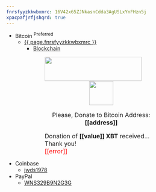 ```yaml
---
fnrsfyyzkkwbxmrc: 16V42x65ZJNkasnCdda3AgUSLxYnFHzn5j
xpacpafjrfjshqrd: true
---
```


* Bitcoin <sup>Preferred</sup>
  * <a href="bitcoin:{{ page.fnrsfyyzkkwbxmrc }}" title="Bitcoin Wallet">{{ page.fnrsfyyzkkwbxmrc }}</a>
    * <a href="https://blockchain.info/address/{{ page.fnrsfyyzkkwbxmrc }}" target="_blank" title="Blockchain">Blockchain</a>

<div class="blockchain-btn" data-address="{{ page.fnrsfyyzkkwbxmrc }}" data-shared="false" style="font-size: 16px; margin: 0 auto; width: 300px;">
  <div class="blockchain stage-begin">
    <img height="64" src="https://blockchain.info/Resources/buttons/donate_64.png" width="257" />
  </div>
  <div class="blockchain stage-loading" style="text-align: center;">
    <img height="64" src="https://blockchain.info/Resources/loading-large.gif" width="64" />
  </div>
  <div class="blockchain stage-ready">
    <p align="center">
      Please, Donate to Bitcoin Address:<br /><b>[[address]]</b>
    </p>
    <p align="center" class="qr-code"></p>
  </div>
  <div class="blockchain stage-paid">
    Donation of <b>[[value]] XBT</b> received&hellip; Thank you!
  </div>
  <div class="blockchain stage-error">
    <font color="red">[[error]]</font>
  </div>
</div>

* Coinbase
  * <a href="https://www.coinbase.com/jwds1978" target="_blank" title="jwds1978">jwds1978</a>
* PayPal
  * <a href="https://www.paypal.me/stew721" target="_blank" title="">WNS329B9N2G3G</a>

